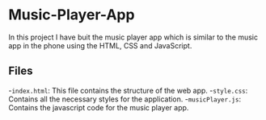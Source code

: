 # Music-Player-App

In this project I have buit the music player app which is similar to the music app in the phone using the HTML, CSS and JavaScript.

## Files

-`index.html`: This file contains the structure of the web app.
-`style.css`: Contains all the necessary styles for the application.
-`musicPlayer.js`: Contains the javascript code for the music player app.
